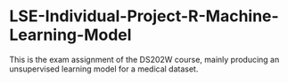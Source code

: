 # LSE-Individual-Project-R-Machine-Learning-Model
This is the exam assignment of the DS202W course, mainly producing an unsupervised learning model for a medical dataset.
